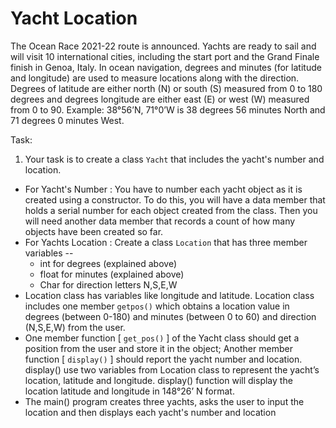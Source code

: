 # Yacht Location
The Ocean Race 2021-22 route is announced. Yachts are ready to sail and will visit 10 international 
cities, including the start port and the Grand Finale finish in Genoa, Italy. In ocean navigation, 
degrees and minutes (for latitude and longitude) are used to measure locations along with the 
direction. Degrees of latitude are either north (N) or south (S) measured from 0 to 180 degrees and 
degrees longitude are either east (E) or west (W) measured from 0 to 90.
Example: 38°56’N, 71°0’W is 38 degrees 56 minutes North and 71 degrees 0 minutes West.

Task:
1. Your task is to create a class `Yacht` that includes the yacht's number and location.
  - For Yacht's Number : You have to number each yacht object as it is created using a constructor. To do this, you will have a data member that holds a serial number for each object created from the class. Then you will need another data member that records a count of how many objects have been created so far.
  - For Yachts Location : Create a class `Location` that has three member variables --
    - int for degrees (explained above)
    - float for minutes (explained above)
    - Char for direction letters N,S,E,W
  - Location class has variables like longitude and latitude. Location class includes one member `getpos()` which obtains a location value in degrees (between 0-180) and minutes (between 0 to 60) and direction (N,S,E,W) from the user.
  - One member function [ `get_pos()` ] of the Yacht class should get a position from the user and store it in the object; Another member function [ `display()` ] should report the yacht number and location. display() use two variables from Location class to represent the yacht’s location, latitude and longitude. display() function will display the location latitude and longitude in 148°26’ N format.
  - The main() program creates three yachts, asks the user to input the location and then displays each yacht's number and location
